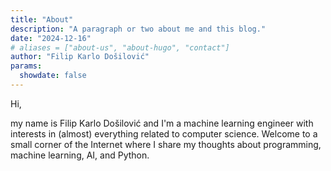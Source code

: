 ```yaml
---
title: "About"
description: "A paragraph or two about me and this blog."
date: "2024-12-16"
# aliases = ["about-us", "about-hugo", "contact"]
author: "Filip Karlo Došilović"
params:
  showdate: false
---
```


Hi,

my name is Filip Karlo Došilović and I'm a machine learning engineer with
interests in (almost) everything related to computer science. Welcome to a
small corner of the Internet where I share my thoughts about programming,
machine learning, AI, and Python.
